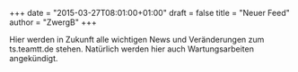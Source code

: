 +++
date = "2015-03-27T08:01:00+01:00"
draft = false
title = "Neuer Feed"
author = "ZwergB"
+++
<p>Hier werden in Zukunft alle wichtigen News und Ver&auml;nderungen zum ts.teamtt.de stehen. Nat&uuml;rlich werden hier auch Wartungsarbeiten angek&uuml;ndigt.</p>
